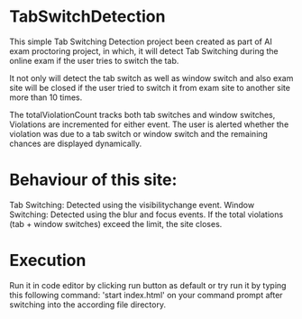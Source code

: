 # TabSwitchDetection
This simple Tab Switching Detection project been created as part of AI exam proctoring project, in which, it will detect Tab Switching during the online exam if the user tries to switch the tab.

It not only will detect the tab switch as well as window switch and also exam site will be closed if the user tried to switch it from exam site to another site more than 10 times.

The totalViolationCount tracks both tab switches and window switches, Violations are incremented for either event.
The user is alerted whether the violation was due to a tab switch or window switch and the remaining chances are displayed dynamically.

# Behaviour of this site:
Tab Switching: Detected using the visibilitychange event.
Window Switching: Detected using the blur and focus events.
If the total violations (tab + window switches) exceed the limit, the site closes.

# Execution
Run it in code editor by clicking run button as default or try run it by typing this following command: 'start index.html' on your command prompt after switching into the according file directory.

